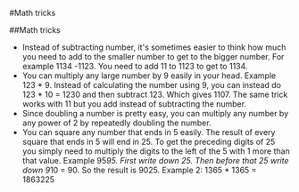#Math tricks

##Math tricks

- Instead of subtracting number, it's sometimes easier to think how much you need to add to the smaller number to get to the bigger number. For example 1134 -1123. You need to add 11 to 1123 to get to 1134.
- You can multiply any large number by 9 easily in your head. Example 123 * 9. Instead of calculating the number using 9, you can instead do 123 * 10 = 1230 and then subtract 123. Which gives 1107. The same trick works with 11 but you add instead of subtracting the number.
- Since doubling a number is pretty easy, you can multiply any number by any power of 2 by repeatedly doubling the number.
- You can square any number that ends in 5 easily. The result of every square that ends in 5 will end in 25. To get the preceding digits of 25 you simply need to multiply the digits to the left of the 5 with 1 more than that value. Example 95*95. First write down 25. Then before that 25 write down 9*10 = 90. So the result is 9025. Example 2: 1365 * 1365 = 1863225
